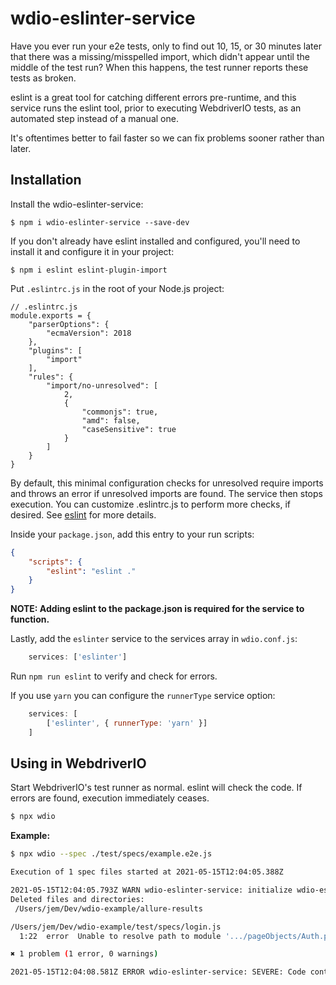 # wdio-eslinter-service

Have you ever run your e2e tests, only to find out 10, 15, or 30 minutes later that there was a missing/misspelled import, which didn't appear until the middle of the test run?  When this happens, the test runner reports these tests as broken.

eslint is a great tool for catching different errors pre-runtime, and this service runs the eslint tool, prior to executing WebdriverIO tests, as an automated step instead of a manual one.

It's oftentimes better to fail faster so we can fix problems sooner rather than later.


## Installation

Install the wdio-eslinter-service:

```
$ npm i wdio-eslinter-service --save-dev 
```

If you don't already have eslint installed and configured, you'll need to install it and configure it in your project:

```
$ npm i eslint eslint-plugin-import
```

Put `.eslintrc.js` in the root of your Node.js project:

```
// .eslintrc.js
module.exports = {
    "parserOptions": {
        "ecmaVersion": 2018
    },
    "plugins": [
        "import"
    ],
    "rules": {
        "import/no-unresolved": [
            2,
            {
                "commonjs": true,
                "amd": false,
                "caseSensitive": true
            }
        ]
    }
}
```

By default, this minimal configuration checks for unresolved require imports and throws an error if unresolved imports are found. The service then stops execution. You can customize .eslintrc.js to perform more checks, if desired. See [eslint](https://www.npmjs.com/package/eslint) for more details.

Inside your `package.json`, add this entry to your run scripts:

```json
{
    "scripts": {
        "eslint": "eslint ."
    }
}
```

**NOTE: Adding eslint to the package.json is required for the service to function.**


Lastly, add the `eslinter` service to the services array in `wdio.conf.js`:

```javascript
    services: ['eslinter']
```

Run `npm run eslint` to verify and check for errors.

If you use `yarn` you can configure the `runnerType` service option:

```javascript
    services: [
        ['eslinter', { runnerType: 'yarn' }]
    ]
```


## Using in WebdriverIO

Start WebdriverIO's test runner as normal. eslint will check the code. If errors are found, execution immediately ceases.

```bash
$ npx wdio
```


**Example:**

```bash
$ npx wdio --spec ./test/specs/example.e2e.js 

Execution of 1 spec files started at 2021-05-15T12:04:05.388Z

2021-05-15T12:04:05.793Z WARN wdio-eslinter-service: initialize wdio-eslint-service using npm runner.
Deleted files and directories:
 /Users/jem/Dev/wdio-example/allure-results

/Users/jem/Dev/wdio-example/test/specs/login.js
  1:22  error  Unable to resolve path to module '.../pageObjects/Auth.page'  import/no-unresolved

✖ 1 problem (1 error, 0 warnings)

2021-05-15T12:04:08.581Z ERROR wdio-eslinter-service: SEVERE: Code contains eslint errors or eslint not installed.
```

